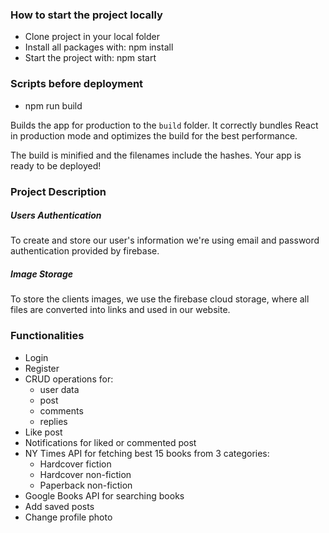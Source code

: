 ### How to start the project locally

-   Clone project in your local folder
-   Install all packages with: npm install
-   Start the project with: npm start

### Scripts before deployment

-   npm run build

Builds the app for production to the `build` folder.
It correctly bundles React in production mode and optimizes the build for the best performance.

The build is minified and the filenames include the hashes.
Your app is ready to be deployed!

### Project Description

##### Users Authentication

To create and store our user's information we're using email and password authentication provided by firebase.

##### Image Storage

To store the clients images, we use the firebase cloud storage, where all files are converted into links and used in our website.

### Functionalities

-   Login
-   Register
-   CRUD operations for:
    -   user data
    -   post
    -   comments
    -   replies
-   Like post
-   Notifications for liked or commented post
-   NY Times API for fetching best 15 books from 3 categories:
    -   Hardcover fiction
    -   Hardcover non-fiction
    -   Paperback non-fiction
-   Google Books API for searching books
-   Add saved posts
-   Change profile photo
